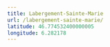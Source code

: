 ```yaml
---
title: Labergement-Sainte-Marie
url: /labergement-sainte-marie/
latitude: 46.774532400000005
longitude: 6.282178
---
```

